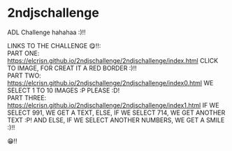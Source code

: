 # 2ndjschallenge
ADL Challenge hahahaa :)!!

LINKS TO THE CHALLENGE 😋!!:
<br>
PART ONE: https://elcrisn.github.io/2ndjschallenge/2ndjschallenge/index.html CLICK TO IMAGE, FOR CREAT IT A RED BORDER :)!!
<br>
PART TWO: https://elcrisn.github.io/2ndjschallenge/2ndjschallenge/index0.html WE SELECT 1 TO 10 IMAGES :P PLEASE :D!
<br>
PART THREE: https://elcrisn.github.io/2ndjschallenge/2ndjschallenge/index1.html IF WE SELECT 991, WE GET A TEXT, ELSE, IF WE SELECT 714, WE GET ANOTHER TEXT :P! AND ELSE, IF WE SELECT ANOTHER NUMBERS, WE GET A SMILE :)!! 

😁!!
